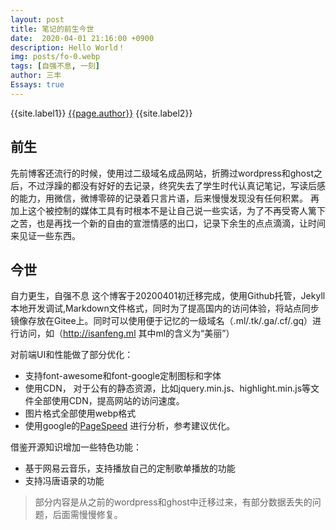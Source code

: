 ```yaml
---
layout: post
title: 笔记的前生今世
date:  2020-04-01 21:16:00 +0900
description: Hello World！
img: posts/fo-0.webp
tags: [自强不息, 一刻]
author: 三丰
Essays: true
---
```

{{site.label1}} <a href="/about">{{page.author}}</a> {{site.label2}}

## 前生
先前博客还流行的时候，使用过二级域名成品网站，折腾过wordpress和ghost之后，不过浮躁的都没有好好的去记录，终究失去了学生时代认真记笔记，写读后感的能力，用微信，微博零碎的记录着只言片语，后来慢慢发现没有任何积累。
再加上这个被控制的媒体工具有时根本不是让自己说一些实话，为了不再受寄人篱下之苦，也是再找一个新的自由的宣泄情感的出口，记录下余生的点点滴滴，让时间来见证一些东西。

## 今世
自力更生，自强不息
这个博客于20200401初迁移完成，使用Github托管，Jekyll本地开发调试,Markdown文件格式，同时为了提高国内的访问体验，将站点同步镜像存放在Gitee上。同时可以使用便于记忆的一级域名（.ml/.tk/.ga/.cf/.gq）进行访问，如（http://isanfeng.ml 其中ml的含义为“美丽”）

对前端UI和性能做了部分优化：
- 支持font-awesome和font-google定制图标和字体
- 使用CDN， 对于公有的静态资源，比如jquery.min.js、highlight.min.js等文件全部使用CDN，提高网站的访问速度。
- 图片格式全部使用webp格式
- 使用google的[PageSpeed](https://developers.google.cn/speed/pagespeed/insights) 进行分析，参考建议优化。

借鉴开源知识增加一些特色功能：
- 基于网易云音乐，支持播放自己的定制歌单播放的功能
- 支持冯唐语录的功能

> 部分内容是从之前的wordpress和ghost中迁移过来，有部分数据丢失的问题，后面需慢慢修复。

